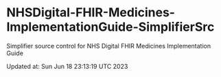 # NHSDigital-FHIR-Medicines-ImplementationGuide-SimplifierSrc  
Simplifier source control for NHS Digital FHIR Medicines Implementation Guide  


Updated at: Sun Jun 18 23:13:19 UTC 2023
